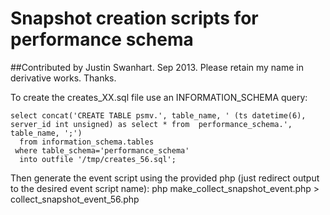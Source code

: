 Snapshot creation scripts for performance schema
======

##Contributed by Justin Swanhart.  Sep 2013.  Please retain my name in derivative works.  Thanks.  

To create the creates_XX.sql file use an INFORMATION_SCHEMA query:

    select concat('CREATE TABLE psmv.', table_name, ' (ts datetime(6), server_id int unsigned) as select * from  performance_schema.', table_name, ';') 
      from information_schema.tables 
     where table_schema='performance_schema' 
      into outfile '/tmp/creates_56.sql';

Then generate the event script using the provided php (just redirect output to the desired event script name):
    php make_collect_snapshot_event.php > collect_snapshot_event_56.php
